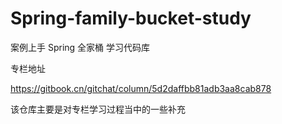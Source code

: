 # Spring-family-bucket-study
案例上手 Spring 全家桶 学习代码库

专栏地址

https://gitbook.cn/gitchat/column/5d2daffbb81adb3aa8cab878

该仓库主要是对专栏学习过程当中的一些补充
